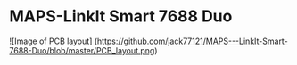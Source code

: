 # MAPS-LinkIt Smart 7688 Duo
![Image of PCB layout]
(https://github.com/jack77121/MAPS---LinkIt-Smart-7688-Duo/blob/master/PCB_layout.png)
